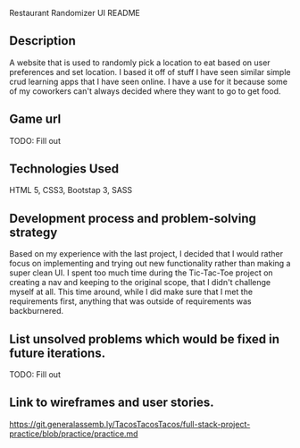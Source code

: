 Restaurant Randomizer UI README

## Description
A website that is used to randomly pick a location to eat based on user preferences and set location.  I based it off of stuff I have seen similar simple crud learning apps that I have seen online.  I have a use for it because some of my coworkers can't always decided where they want to go to get food.

## Game url
TODO: Fill out

## Technologies Used
HTML 5, CSS3, Bootstap 3, SASS

## Development process and problem-solving strategy
Based on my experience with the last project, I decided that I would rather focus on implementing and trying out new functionality rather than making a super clean UI.  I spent too much time during the Tic-Tac-Toe project on creating a nav and keeping to the original scope, that I didn't challenge myself at all.  This time around, while I did make sure that I met the requirements first, anything that was outside of requirements was backburnered.

## List unsolved problems which would be fixed in future iterations.
TODO: Fill out


## Link to wireframes and user stories.
https://git.generalassemb.ly/TacosTacosTacos/full-stack-project-practice/blob/practice/practice.md
